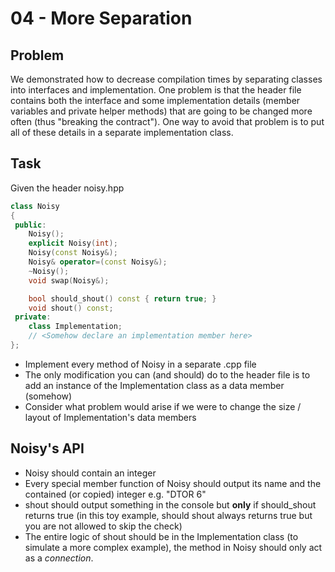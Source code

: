 # 04 - More Separation

## Problem

We demonstrated how to decrease compilation times by separating classes into interfaces and implementation. One problem is that the header file contains both the interface and some implementation details (member variables and private helper methods) that are going to be changed more often (thus "breaking the contract"). One way to avoid that problem is to put all of these details in a separate implementation class.

## Task

Given the header noisy.hpp

```c++
class Noisy
{
 public:
    Noisy();
    explicit Noisy(int);
    Noisy(const Noisy&);
    Noisy& operator=(const Noisy&);
    ~Noisy();
    void swap(Noisy&);

    bool should_shout() const { return true; }
    void shout() const;
 private:
    class Implementation;
    // <Somehow declare an implementation member here>
};

```

- Implement every method of Noisy in a separate .cpp file
- The only modification you can (and should) do to the header file is to add an instance of the Implementation class as a data member (somehow)
- Consider what problem would arise if we were to change the size / layout of Implementation's data members

## Noisy's API

- Noisy should contain an integer
- Every special member function of Noisy should output its name and the contained (or copied) integer e.g. "DTOR 6"
- shout should output something in the console but **only** if should_shout returns true (in this toy example, should shout always returns true but you are not allowed to skip the check)
- The entire logic of shout should be in the Implementation class (to simulate a more complex example), the method in Noisy should only act as a *connection*.

